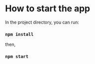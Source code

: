 # How to start the app

In the project directory, you can run:

### `npm install `

then,

### `npm start `